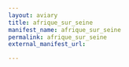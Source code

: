 ```yaml
---
layout: aviary
title: afrique_sur_seine
manifest_name: afrique_sur_seine
permalink: afrique_sur_seine
external_manifest_url: 

---
```

<!-- Add an essay or interpretive material below this line,
using HTML or markdown.  Do not modify this file above this line -->
